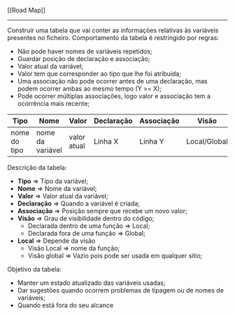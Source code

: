 [[Road Map]]
***

Construir uma tabela que vai conter as informações relativas às variáveis presentes no ficheiro.
Comportamento da tabela é restringido por regras:
- Não pode haver nomes de variáveis repetidos;
- Guardar posição de declaração e associação;
- Valor atual da variável;
- Valor tem que corresponder ao tipo que lhe foi atribuída;
- Uma associação não pode ocorrer antes de uma declaração, mas podem ocorrer ambas ao mesmo tempo (Y >= X);
- Pode ocorrer múltiplas associações, logo valor e associação tem a ocorrência mais recente;

| Tipo         | Nome             | Valor       | Declaração | Associação | Visão        | Local |
| ------------ | ---------------- | ----------- | ---------- | ---------- | ------------ | ----- |
| nome do tipo | nome da variável | valor atual | Linha X    | Linha Y    | Local/Global |       |

Descrição da tabela:
- **Tipo** => Tipo da variável;
- **Nome** => Nome da variável;
- **Valor** => Valor atual da variável;
- **Declaração** => Quando a variável é criada;
- **Associação** => Posição sempre que recebe um novo valor;
- **Visão** => Grau de visibilidade dentro do código;
	- Declarada dentro de uma função => Local;
	- Declarada fora de uma função => Global;
- **Local** => Depende da visão
	- Visão Local => nome da função;
	- Visão global => Vazio pois pode ser usada em qualquer sitio;

Objetivo da tabela:
- Manter um estado atualizado das variáveis usadas;
- Dar sugestões quando ocorrem problemas de tipagem ou de nomes de variáveis;
- Quando está fora do seu alcance